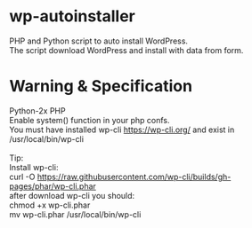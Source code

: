 # wp-autoinstaller
PHP and Python script to auto install WordPress. 
</br>
The script download WordPress and install with data from form.
</br>

# Warning & Specification
Python-2x
PHP
</br>
Enable system() function in your php confs.
</br>
You must have installed wp-cli https://wp-cli.org/ and exist in /usr/local/bin/wp-cli 
</br>
</br>
Tip:
</br>
Install wp-cli:
</br>
  curl -O https://raw.githubusercontent.com/wp-cli/builds/gh-pages/phar/wp-cli.phar
  </br>
  after download wp-cli you should:
  </br>
  chmod +x wp-cli.phar
  </br>
  mv wp-cli.phar /usr/local/bin/wp-cli
